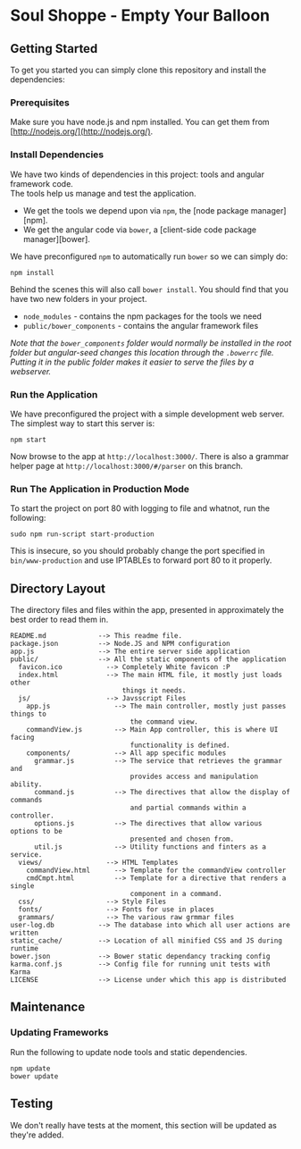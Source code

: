 # Soul Shoppe - Empty Your Balloon 

## Getting Started

To get you started you can simply clone this repository and install
the dependencies:

### Prerequisites

Make sure you have node.js and npm installed. 
You can get them from [http://nodejs.org/](http://nodejs.org/).

### Install Dependencies

We have two kinds of dependencies in this project: tools and angular framework 
code.  
The tools help us manage and test the application.

* We get the tools we depend upon via `npm`, the [node package manager][npm].
* We get the angular code via `bower`, a 
  [client-side code package manager][bower].

We have preconfigured `npm` to automatically run `bower` so we can simply do:

```
npm install
```

Behind the scenes this will also call `bower install`.  You should find that 
you have two new folders in your project.

* `node_modules` - contains the npm packages for the tools we need
* `public/bower_components` - contains the angular framework files


*Note that the `bower_components` folder would normally be installed in the 
root folder but angular-seed changes this location through the `.bowerrc` file.
Putting it in the public folder makes it easier to serve the files by a 
webserver.*

### Run the Application

We have preconfigured the project with a simple development web server.  
The simplest way to start this server is:

```
npm start
```

Now browse to the app at `http://localhost:3000/`.
There is also a grammar helper page at `http://localhost:3000/#/parser` on this
branch. 


### Run The Application in Production Mode 

To start the project on port 80 with logging to file and whatnot, run
the following: 

```
sudo npm run-script start-production
```

This is insecure, so you should probably change the port specified in 
`bin/www-production` and use IPTABLEs to forward port 80 to it properly. 

## Directory Layout

The directory files and files within the app, presented in approximately 
the best order to read them in. 

```
README.md             --> This readme file.
package.json          --> Node.JS and NPM configuration
app.js                --> The entire server side application
public/               --> All the static omponents of the application
  favicon.ico           --> Completely White favicon :P 
  index.html            --> The main HTML file, it mostly just loads other 
                            things it needs.
  js/                   --> Javsscript Files
    app.js                --> The main controller, mostly just passes things to
                              the command view. 
    commandView.js        --> Main App controller, this is where UI facing 
                              functionality is defined. 
    components/           --> All app specific modules
      grammar.js          --> The service that retrieves the grammar and 
                              provides access and manipulation ability.
      command.js          --> The directives that allow the display of commands
                              and partial commands within a controller. 
      options.js          --> The directives that allow various options to be 
                              presented and chosen from. 
      util.js             --> Utility functions and finters as a service.
  views/                --> HTML Templates 
    commandView.html      --> Template for the commandView controller
    cmdCmpt.html          --> Template for a directive that renders a single
                              component in a command. 
  css/                  --> Style Files
  fonts/                --> Fonts for use in places 
  grammars/             --> The various raw grmmar files
user-log.db           --> The database into which all user actions are written
static_cache/         --> Location of all minified CSS and JS during runtime
bower.json            --> Bower static dependancy tracking config
karma.conf.js         --> Config file for running unit tests with Karma
LICENSE               --> License under which this app is distributed  
```

## Maintenance

### Updating Frameworks 

Run the following to update node tools and static dependencies. 

```
npm update
bower update
```

## Testing

We don't really have tests at the moment, this section will be updated as 
they're added. 


